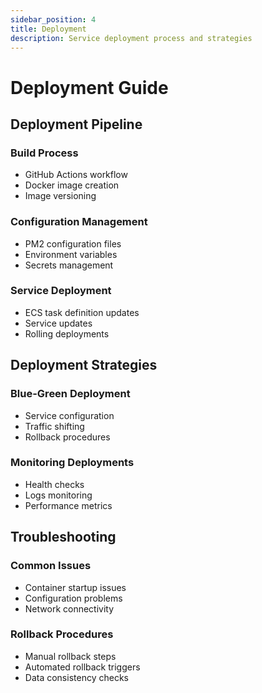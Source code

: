 ```yaml
---
sidebar_position: 4
title: Deployment
description: Service deployment process and strategies
---
```


# Deployment Guide

## Deployment Pipeline

### Build Process
- GitHub Actions workflow
- Docker image creation
- Image versioning

### Configuration Management
- PM2 configuration files
- Environment variables
- Secrets management

### Service Deployment
- ECS task definition updates
- Service updates
- Rolling deployments

## Deployment Strategies

### Blue-Green Deployment
- Service configuration
- Traffic shifting
- Rollback procedures

### Monitoring Deployments
- Health checks
- Logs monitoring
- Performance metrics

## Troubleshooting

### Common Issues
- Container startup issues
- Configuration problems
- Network connectivity

### Rollback Procedures
- Manual rollback steps
- Automated rollback triggers
- Data consistency checks
